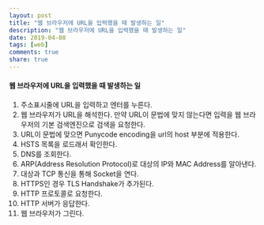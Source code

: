 ```yaml
---
layout: post
title: "웹 브라우저에 URL을 입력했을 때 발생하는 일"
description: "웹 브라우저에 URL을 입력했을 때 발생하는 일"
date: 2019-04-08
tags: [web]
comments: true
share: true
---
```


#### 웹 브라우저에 URL을 입력했을 때 발생하는 일
1. 주소표시줄에 URL을 입력하고 엔터를 누른다.
2. 웹 브라우저가 URL을 해석한다. 만약 URL이 문법에 맞지 않는다면 입력을 웹 브라우저의 기본 검색엔진으로 검색을 요청한다.
3. URL이 문법에 맞으면 Punycode encoding을 url의 host 부분에 적용한다.
4. HSTS 목록을 로드래서 확인한다.
5. DNS를 조회한다.
6. ARP(Address Resolution Protocol)로 대상의 IP와 MAC Address를 알아낸다.
7. 대상과 TCP 통신을 통해 Socket을 연다.
8. HTTPS인 경우 TLS Handshake가 추가된다.
9. HTTP 프로토콜로 요청한다.
10. HTTP 서버가 응답한다.
11. 웹 브라우저가 그린다.